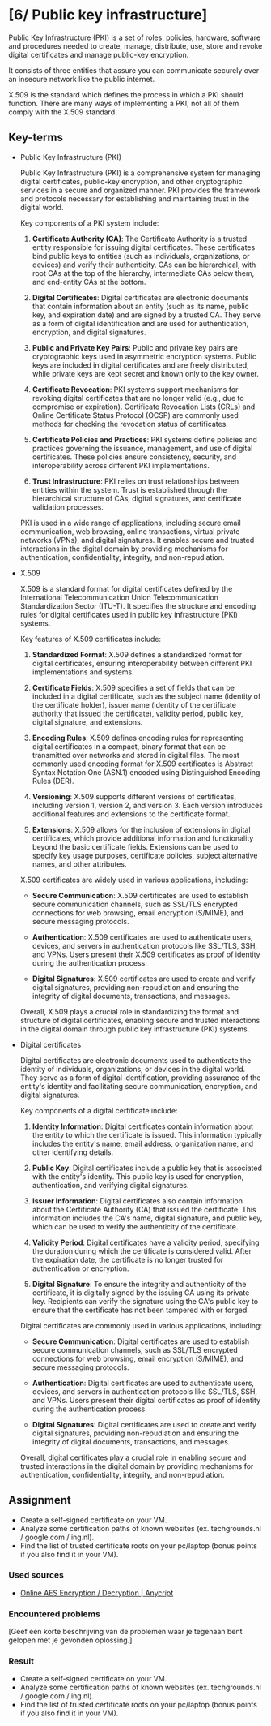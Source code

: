 # [6/ Public key infrastructure]

Public Key Infrastructure (PKI) is a set of roles, policies, hardware, software and procedures needed to create, manage, distribute, use, store and revoke digital certificates and manage public-key encryption.

It consists of three entities that assure you can communicate securely over an insecure network like the public internet.

X.509 is the standard which defines the process in which a PKI should function. There are many ways of implementing a PKI, not all of them comply with the X.509 standard.

## Key-terms

- Public Key Infrastructure (PKI)
  
  Public Key Infrastructure (PKI) is a comprehensive system for managing digital certificates, public-key encryption, and other cryptographic services in a secure and organized manner. PKI provides the framework and protocols necessary for establishing and maintaining trust in the digital world.
  
  Key components of a PKI system include:
  
  1. **Certificate Authority (CA)**: The Certificate Authority is a trusted entity responsible for issuing digital certificates. These certificates bind public keys to entities (such as individuals, organizations, or devices) and verify their authenticity. CAs can be hierarchical, with root CAs at the top of the hierarchy, intermediate CAs below them, and end-entity CAs at the bottom.
  
  2. **Digital Certificates**: Digital certificates are electronic documents that contain information about an entity (such as its name, public key, and expiration date) and are signed by a trusted CA. They serve as a form of digital identification and are used for authentication, encryption, and digital signatures.
  
  3. **Public and Private Key Pairs**: Public and private key pairs are cryptographic keys used in asymmetric encryption systems. Public keys are included in digital certificates and are freely distributed, while private keys are kept secret and known only to the key owner.
  
  4. **Certificate Revocation**: PKI systems support mechanisms for revoking digital certificates that are no longer valid (e.g., due to compromise or expiration). Certificate Revocation Lists (CRLs) and Online Certificate Status Protocol (OCSP) are commonly used methods for checking the revocation status of certificates.
  
  5. **Certificate Policies and Practices**: PKI systems define policies and practices governing the issuance, management, and use of digital certificates. These policies ensure consistency, security, and interoperability across different PKI implementations.
  
  6. **Trust Infrastructure**: PKI relies on trust relationships between entities within the system. Trust is established through the hierarchical structure of CAs, digital signatures, and certificate validation processes.
  
  PKI is used in a wide range of applications, including secure email communication, web browsing, online transactions, virtual private networks (VPNs), and digital signatures. It enables secure and trusted interactions in the digital domain by providing mechanisms for authentication, confidentiality, integrity, and non-repudiation.

- X.509
  
  X.509 is a standard format for digital certificates defined by the International Telecommunication Union Telecommunication Standardization Sector (ITU-T). It specifies the structure and encoding rules for digital certificates used in public key infrastructure (PKI) systems.
  
  Key features of X.509 certificates include:
  
  1. **Standardized Format**: X.509 defines a standardized format for digital certificates, ensuring interoperability between different PKI implementations and systems.
  
  2. **Certificate Fields**: X.509 specifies a set of fields that can be included in a digital certificate, such as the subject name (identity of the certificate holder), issuer name (identity of the certificate authority that issued the certificate), validity period, public key, digital signature, and extensions.
  
  3. **Encoding Rules**: X.509 defines encoding rules for representing digital certificates in a compact, binary format that can be transmitted over networks and stored in digital files. The most commonly used encoding format for X.509 certificates is Abstract Syntax Notation One (ASN.1) encoded using Distinguished Encoding Rules (DER).
  
  4. **Versioning**: X.509 supports different versions of certificates, including version 1, version 2, and version 3. Each version introduces additional features and extensions to the certificate format.
  
  5. **Extensions**: X.509 allows for the inclusion of extensions in digital certificates, which provide additional information and functionality beyond the basic certificate fields. Extensions can be used to specify key usage purposes, certificate policies, subject alternative names, and other attributes.
  
  X.509 certificates are widely used in various applications, including:
  
  - **Secure Communication**: X.509 certificates are used to establish secure communication channels, such as SSL/TLS encrypted connections for web browsing, email encryption (S/MIME), and secure messaging protocols.
  
  - **Authentication**: X.509 certificates are used to authenticate users, devices, and servers in authentication protocols like SSL/TLS, SSH, and VPNs. Users present their X.509 certificates as proof of identity during the authentication process.
  
  - **Digital Signatures**: X.509 certificates are used to create and verify digital signatures, providing non-repudiation and ensuring the integrity of digital documents, transactions, and messages.
  
  Overall, X.509 plays a crucial role in standardizing the format and structure of digital certificates, enabling secure and trusted interactions in the digital domain through public key infrastructure (PKI) systems.

- Digital certificates
  
  Digital certificates are electronic documents used to authenticate the identity of individuals, organizations, or devices in the digital world. They serve as a form of digital identification, providing assurance of the entity's identity and facilitating secure communication, encryption, and digital signatures.
  
  Key components of a digital certificate include:
  
  1. **Identity Information**: Digital certificates contain information about the entity to which the certificate is issued. This information typically includes the entity's name, email address, organization name, and other identifying details.
  
  2. **Public Key**: Digital certificates include a public key that is associated with the entity's identity. This public key is used for encryption, authentication, and verifying digital signatures.
  
  3. **Issuer Information**: Digital certificates also contain information about the Certificate Authority (CA) that issued the certificate. This information includes the CA's name, digital signature, and public key, which can be used to verify the authenticity of the certificate.
  
  4. **Validity Period**: Digital certificates have a validity period, specifying the duration during which the certificate is considered valid. After the expiration date, the certificate is no longer trusted for authentication or encryption.
  
  5. **Digital Signature**: To ensure the integrity and authenticity of the certificate, it is digitally signed by the issuing CA using its private key. Recipients can verify the signature using the CA's public key to ensure that the certificate has not been tampered with or forged.
  
  Digital certificates are commonly used in various applications, including:
  
  - **Secure Communication**: Digital certificates are used to establish secure communication channels, such as SSL/TLS encrypted connections for web browsing, email encryption (S/MIME), and secure messaging protocols.
  
  - **Authentication**: Digital certificates are used to authenticate users, devices, and servers in authentication protocols like SSL/TLS, SSH, and VPNs. Users present their digital certificates as proof of identity during the authentication process.
  
  - **Digital Signatures**: Digital certificates are used to create and verify digital signatures, providing non-repudiation and ensuring the integrity of digital documents, transactions, and messages.
  
  Overall, digital certificates play a crucial role in enabling secure and trusted interactions in the digital domain by providing mechanisms for authentication, confidentiality, integrity, and non-repudiation.

## Assignment

- Create a self-signed certificate on your VM.
- Analyze some certification paths of known websites (ex. techgrounds.nl / google.com / ing.nl).
- Find the list of trusted certificate roots on your pc/laptop (bonus points if you also find it in your VM).

### Used sources

- [Online AES Encryption / Decryption | Anycript](https://anycript.com/crypto)

### Encountered problems

[Geef een korte beschrijving van de problemen waar je tegenaan bent gelopen met je gevonden oplossing.]

### Result

- Create a self-signed certificate on your VM.
- Analyze some certification paths of known websites (ex. techgrounds.nl / google.com / ing.nl).
- Find the list of trusted certificate roots on your pc/laptop (bonus points if you also find it in your VM).